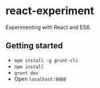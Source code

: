 # react-experiment

Experimenting with React and ES6.

## Getting started

- `npm install -g grunt-cli`
- `npm install`
- `grunt dev`
- Open `localhost:8080`